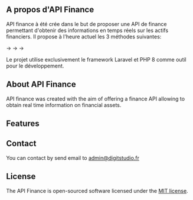 

## A propos d'API Finance
API finance à été crée dans le but de proposer une API de finance permettant d'obtenir des informations en temps réels sur les actifs financiers.
Il propose à l'heure actuel les 3 méthodes suivantes: 

->
->
->

Le projet utilise exclusivement le framework Laravel et PHP 8 comme outil pour le développement.


## About API Finance

API finance was created with the aim of offering a finance API allowing to obtain real time information on financial assets.


## Features



## Contact

You can contact by send email to admin@digitstudio.fr 

## License

The API Finance is open-sourced software licensed under the [MIT license](https://opensource.org/licenses/MIT).
